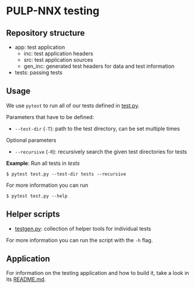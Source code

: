 # PULP-NNX testing

## Repository structure

- app: test application
    - inc: test application headers
    - src: test application sources
    - gen_inc: generated test headers for data and test information
- tests: passing tests

## Usage

We use `pytest` to run all of our tests defined in [test.py](test.py).

Parameters that have to be defined:

- `--test-dir` (`-T`): path to the test directory, can be set multiple times

Optional parameters

- `--recursive` (`-R`): recursively search the given test directories for tests

**Example**: Run all tests in *tests*
```
$ pytest test.py --test-dir tests --recursive
```

For more information you can run
```
$ pytest test.py --help
```

## Helper scripts

- [testgen.py](testgen.py): collection of helper tools for individual tests

For more information you can run the script with the `-h` flag.

## Application

For information on the testing application and how to build it, take a look in its [README.md](app/README.md).
